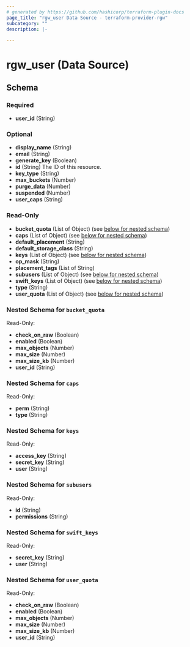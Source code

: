 ```yaml
---
# generated by https://github.com/hashicorp/terraform-plugin-docs
page_title: "rgw_user Data Source - terraform-provider-rgw"
subcategory: ""
description: |-
  
---
```


# rgw_user (Data Source)





<!-- schema generated by tfplugindocs -->
## Schema

### Required

- **user_id** (String)

### Optional

- **display_name** (String)
- **email** (String)
- **generate_key** (Boolean)
- **id** (String) The ID of this resource.
- **key_type** (String)
- **max_buckets** (Number)
- **purge_data** (Number)
- **suspended** (Number)
- **user_caps** (String)

### Read-Only

- **bucket_quota** (List of Object) (see [below for nested schema](#nestedatt--bucket_quota))
- **caps** (List of Object) (see [below for nested schema](#nestedatt--caps))
- **default_placement** (String)
- **default_storage_class** (String)
- **keys** (List of Object) (see [below for nested schema](#nestedatt--keys))
- **op_mask** (String)
- **placement_tags** (List of String)
- **subusers** (List of Object) (see [below for nested schema](#nestedatt--subusers))
- **swift_keys** (List of Object) (see [below for nested schema](#nestedatt--swift_keys))
- **type** (String)
- **user_quota** (List of Object) (see [below for nested schema](#nestedatt--user_quota))

<a id="nestedatt--bucket_quota"></a>
### Nested Schema for `bucket_quota`

Read-Only:

- **check_on_raw** (Boolean)
- **enabled** (Boolean)
- **max_objects** (Number)
- **max_size** (Number)
- **max_size_kb** (Number)
- **user_id** (String)


<a id="nestedatt--caps"></a>
### Nested Schema for `caps`

Read-Only:

- **perm** (String)
- **type** (String)


<a id="nestedatt--keys"></a>
### Nested Schema for `keys`

Read-Only:

- **access_key** (String)
- **secret_key** (String)
- **user** (String)


<a id="nestedatt--subusers"></a>
### Nested Schema for `subusers`

Read-Only:

- **id** (String)
- **permissions** (String)


<a id="nestedatt--swift_keys"></a>
### Nested Schema for `swift_keys`

Read-Only:

- **secret_key** (String)
- **user** (String)


<a id="nestedatt--user_quota"></a>
### Nested Schema for `user_quota`

Read-Only:

- **check_on_raw** (Boolean)
- **enabled** (Boolean)
- **max_objects** (Number)
- **max_size** (Number)
- **max_size_kb** (Number)
- **user_id** (String)


